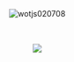 <div align=center>
<p>&nbsp;<img align="center" src="https://github-readme-stats.vercel.app/api?username=wotjs020708&show_icons=true&theme=dark&locale=en" alt="wotjs020708" /></p>
<br>
<p>&nbsp;<img align="center" src="https://github-readme-stats.vercel.app/api/top-langs/?username=wotjs020708&ayout=&layout=compact&theme=dark" /></p>
</div>
